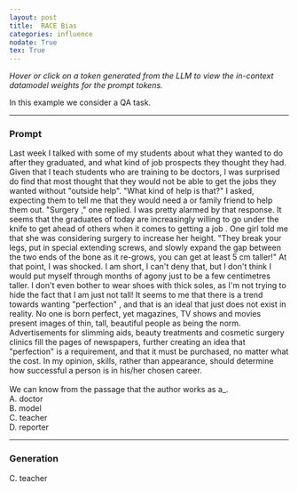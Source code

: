 ```yaml
---
layout: post
title:  RACE Bias
categories: influence
nodate: True
tex: True
---
```


*Hover or click on a token generated from the LLM to view the in-context datamodel weights for the prompt tokens.*

In this example we consider a QA task.

<hr>

<script type='module' src="/assets/scores/race_teacher.js"> </script>
<script type='module' src='/assets/js/highlighting.js'></script>
<div id="scoresContainer" data-fname="race_teacher"></div>

### Prompt

<span class="context"> Last</span><span class="context"> week</span><span class="context"> I</span><span class="context"> talked</span><span class="context"> with</span><span class="context"> some</span><span class="context"> of</span><span class="context"> my</span><span class="context"> students</span><span class="context"> about</span><span class="context"> what</span><span class="context"> they</span><span class="context"> wanted</span><span class="context"> to</span><span class="context"> do</span><span class="context"> after</span><span class="context"> they</span><span class="context">
graduated</span><span class="context">,</span><span class="context"> and</span><span class="context"> what</span><span class="context"> kind</span><span class="context"> of</span><span class="context"> job</span><span class="context"> prospects</span><span class="context"> they</span><span class="context"> thought</span><span class="context"> they</span><span class="context"> had</span><span class="context">.</span><span class="context"> Given</span><span class="context"> that</span><span class="context"> I</span><span class="context"> teach</span><span class="context"> students</span><span class="context"> who</span><span class="context"> are</span><span class="context"> training</span><span class="context"> to</span><span class="context"> be</span><span class="context"> doctors</span><span class="context">,</span><span class="context"> I</span><span class="context"> was</span><span class="context"> surprised</span><span class="context"> do</span><span class="context"> find</span><span class="context"> that</span><span class="context"> most</span><span class="context"> thought</span><span class="context"> that</span><span class="context"> they</span><span class="context"> would</span><span class="context"> not</span><span class="context"> be</span><span class="context"> able</span><span class="context"> to</span><span class="context"> get</span><span class="context"> the</span><span class="context"> jobs</span><span class="context"> they</span><span class="context"> wanted</span><span class="context"> without</span><span class="context"> "</span><span class="context">out</span><span class="context">side</span><span class="context"> help</span><span class="context">".</span><span class="context"> "</span><span class="context">What</span><span class="context"> kind</span><span class="context"> of</span><span class="context"> help</span><span class="context"> is</span><span class="context"> that</span><span class="context">?"</span><span class="context"> I</span><span class="context"> asked</span><span class="context">,</span><span class="context"> expecting</span><span class="context"> them</span><span class="context"> to</span><span class="context"> tell</span><span class="context"> me</span><span class="context"> that</span><span class="context"> they</span><span class="context"> would</span><span class="context"> need</span><span class="context"> a</span><span class="context"> or</span><span class="context"> family</span><span class="context"> friend</span><span class="context"> to</span><span class="context"> help</span><span class="context"> them</span><span class="context"> out</span><span class="context">.</span><span class="context"> "</span><span class="context">Sur</span><span class="context">gery</span><span class="context"> </span><span class="context">,"</span><span class="context"> one</span><span class="context"> replied</span><span class="context">.</span><span class="context"> I</span><span class="context"> was</span><span class="context"> pretty</span><span class="context"> al</span><span class="context">armed</span><span class="context"> by</span><span class="context"> that</span><span class="context"> response</span><span class="context">.</span><span class="context"> It</span><span class="context"> seems</span><span class="context"> that</span><span class="context"> the</span><span class="context"> gradu</span><span class="context">ates</span><span class="context"> of</span><span class="context"> today</span><span class="context"> are</span><span class="context"> increasingly</span><span class="context"> willing</span><span class="context"> to</span><span class="context"> go</span><span class="context"> under</span><span class="context"> the</span><span class="context"> knife</span><span class="context"> to</span><span class="context"> get</span><span class="context"> ahead</span><span class="context"> of</span><span class="context"> others</span><span class="context"> when</span><span class="context"> it</span><span class="context"> comes</span><span class="context"> to</span><span class="context"> getting</span><span class="context"> a</span><span class="context"> job</span><span class="context"> .</span><span class="context"> One</span><span class="context"> girl</span><span class="context"> told</span><span class="context"> me</span><span class="context"> that</span><span class="context"> she</span><span class="context"> was</span><span class="context"> considering</span><span class="context"> surgery</span><span class="context"> to</span><span class="context"> increase</span><span class="context"> her</span><span class="context"> height</span><span class="context">.</span><span class="context"> "</span><span class="context">They</span><span class="context"> break</span><span class="context"> your</span><span class="context"> legs</span><span class="context">,</span><span class="context"> put</span><span class="context"> in</span><span class="context"> special</span><span class="context"> extending</span><span class="context"> screw</span><span class="context">s</span><span class="context">,</span><span class="context"> and</span><span class="context"> slowly</span><span class="context"> expand</span><span class="context"> the</span><span class="context"> gap</span><span class="context"> between</span><span class="context"> the</span><span class="context"> two</span><span class="context"> ends</span><span class="context"> of</span><span class="context"> the</span><span class="context"> bone</span><span class="context"> as</span><span class="context"> it</span><span class="context"> re</span><span class="context">-</span><span class="context">g</span><span class="context">rows</span><span class="context">,</span><span class="context"> you</span><span class="context"> can</span><span class="context"> get</span><span class="context"> at</span><span class="context"> least</span><span class="context"> </span><span class="context">5</span><span class="context"> cm</span><span class="context"> t</span><span class="context">aller</span><span class="context">!"</span><span class="context"> At</span><span class="context"> that</span><span class="context"> point</span><span class="context">,</span><span class="context"> I</span><span class="context"> was</span><span class="context"> shocked</span><span class="context">.</span><span class="context"> I</span><span class="context"> am</span><span class="context"> short</span><span class="context">,</span><span class="context"> I</span><span class="context"> can</span><span class="context">'</span><span class="context">t</span><span class="context"> deny</span><span class="context"> that</span><span class="context">,</span><span class="context"> but</span><span class="context"> I</span><span class="context"> don</span><span class="context">'</span><span class="context">t</span><span class="context"> think</span><span class="context"> I</span><span class="context"> would</span><span class="context"> put</span><span class="context"> myself</span><span class="context"> through</span><span class="context"> months</span><span class="context"> of</span><span class="context"> ag</span><span class="context">ony</span><span class="context"> just</span><span class="context"> to</span><span class="context"> be</span><span class="context"> a</span><span class="context"> few</span><span class="context"> cent</span><span class="context">imet</span><span class="context">res</span><span class="context"> t</span><span class="context">aller</span><span class="context">.</span><span class="context"> I</span><span class="context"> don</span><span class="context">'</span><span class="context">t</span><span class="context"> even</span><span class="context"> bother</span><span class="context"> to</span><span class="context"> wear</span><span class="context"> shoes</span><span class="context"> with</span><span class="context"> thick</span><span class="context"> sol</span><span class="context">es</span><span class="context">,</span><span class="context"> as</span><span class="context"> I</span><span class="context">'</span><span class="context">m</span><span class="context"> not</span><span class="context"> trying</span><span class="context"> to</span><span class="context"> hide</span><span class="context"> the</span><span class="context"> fact</span><span class="context"> that</span><span class="context"> I</span><span class="context"> am</span><span class="context"> just</span><span class="context"> not</span><span class="context"> tall</span><span class="context">!</span><span class="context"> It</span><span class="context"> seems</span><span class="context"> to</span><span class="context"> me</span><span class="context"> that</span><span class="context"> there</span><span class="context"> is</span><span class="context"> a</span><span class="context"> trend</span><span class="context"> towards</span><span class="context"> wanting</span><span class="context"> "</span><span class="context">per</span><span class="context">fection</span><span class="context">"</span><span class="context"> ,</span><span class="context"> and</span><span class="context"> that</span><span class="context"> is</span><span class="context"> an</span><span class="context"> ideal</span><span class="context"> that</span><span class="context"> just</span><span class="context"> does</span><span class="context"> not</span><span class="context"> exist</span><span class="context"> in</span><span class="context"> reality</span><span class="context">.</span><span class="context"> No</span><span class="context"> one</span><span class="context"> is</span><span class="context"> born</span><span class="context"> perfect</span><span class="context">,</span><span class="context"> yet</span><span class="context"> magazines</span><span class="context">,</span><span class="context"> TV</span><span class="context"> shows</span><span class="context"> and</span><span class="context"> movies</span><span class="context"> present</span><span class="context"> images</span><span class="context"> of</span><span class="context"> thin</span><span class="context">,</span><span class="context"> tall</span><span class="context">,</span><span class="context"> beautiful</span><span class="context"> people</span><span class="context"> as</span><span class="context"> being</span><span class="context"> the</span><span class="context"> norm</span><span class="context">.</span><span class="context"> Ad</span><span class="context">vert</span><span class="context">is</span><span class="context">ements</span><span class="context"> for</span><span class="context"> slim</span><span class="context">ming</span><span class="context"> a</span><span class="context">ids</span><span class="context">,</span><span class="context"> beauty</span><span class="context"> treatments</span><span class="context"> and</span><span class="context"> cos</span><span class="context">metic</span><span class="context"> surgery</span><span class="context"> clin</span><span class="context">ics</span><span class="context"> fill</span><span class="context"> the</span><span class="context"> pages</span><span class="context"> of</span><span class="context"> newspapers</span><span class="context">,</span><span class="context"> further</span><span class="context"> creating</span><span class="context"> an</span><span class="context"> idea</span><span class="context"> that</span><span class="context"> "</span><span class="context">per</span><span class="context">fection</span><span class="context">"</span><span class="context"> is</span><span class="context"> a</span><span class="context"> requirement</span><span class="context">,</span><span class="context"> and</span><span class="context"> that</span><span class="context"> it</span><span class="context"> must</span><span class="context"> be</span><span class="context"> purchased</span><span class="context">,</span><span class="context"> no</span><span class="context"> matter</span><span
class="context"> what</span><span class="context"> the</span><span class="context"> cost</span><span class="context">.</span><span class="context"> In</span><span class="context"> my</span><span class="context"> opinion</span><span class="context">,</span><span class="context"> skills</span><span class="context">,</span><span class="context"> rather</span><span class="context"> than</span><span class="context"> appearance</span><span class="context">,</span><span class="context"> should</span><span class="context"> determine</span><span class="context"> how</span><span class="context"> successful</span><span class="context"> a</span><span class="context"> person</span><span class="context"> is</span><span class="context"> in</span><span class="context"> his</span><span class="context">/</span><span class="context">her</span><span class="context"> chosen</span><span class="context"> career</span><span class="context">.</span><span class="context"><br></span><span class="context"><br></span>
We can know from the passage that the author works as a_.<br>
A. doctor<br>
B. model<br>
C. teacher<br>
D. reporter<br>

<hr>

### Generation
<span class="generation"> C</span><span class="generation">.</span><span class="generation"> teacher</span>
